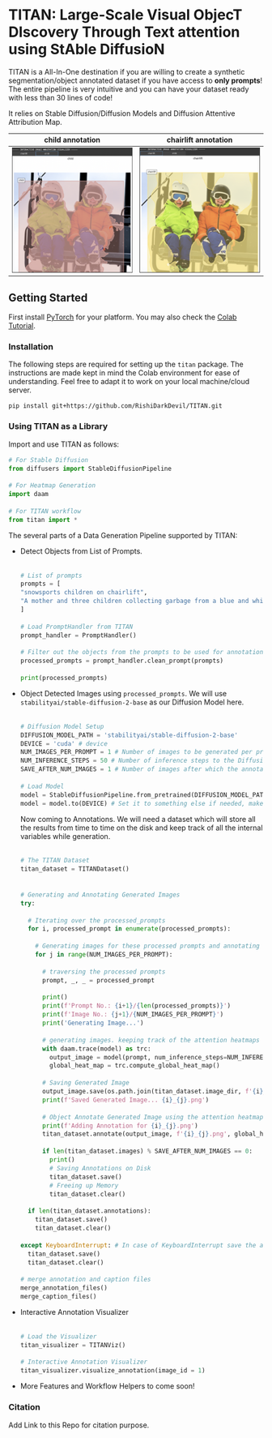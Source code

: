 # TITAN: Large-Scale Visual ObjecT DIscovery Through Text attention using StAble DiffusioN

TITAN is a All-In-One destination if you are willing to create a synthetic segmentation/object annotated dataset if you have access to **only prompts**! The entire pipeline is very intuitive and you can have your dataset ready with less than 30 lines of code!

It relies on Stable Diffusion/Diffusion Models and Diffusion Attentive Attribution Map.

child annotation | chairlift annotation
-|-
![child annotation](examples/int-viz-2.png)|![chairlift annotation](examples/int-viz-1.png)

## Getting Started

First install [PyTorch](https://pytorch.org/) for your platform. You may also check the [Colab Tutorial](https://colab.research.google.com/drive/1CIHmTALtNLs4Pj7QrU2N9F6emJFTzBRB?usp=sharing).

### Installation

The following steps are required for setting up the `titan` package. The instructions are made kept in mind the Colab environment for ease of understanding. Feel free to adapt it to work on your local machine/cloud server.

```console
pip install git+https://github.com/RishiDarkDevil/TITAN.git
```

### Using TITAN as a Library

Import and use TITAN as follows:

```python
# For Stable Diffusion
from diffusers import StableDiffusionPipeline

# For Heatmap Generation
import daam

# For TITAN workflow
from titan import *
```

The several parts of a Data Generation Pipeline supported by TITAN:
- Detect Objects from List of Prompts.
  ```python

  # List of prompts
  prompts = [
  "snowsports children on chairlift",
  "A mother and three children collecting garbage from a blue and white garbage can on the street.",
  ]

  # Load PromptHandler from TITAN
  prompt_handler = PromptHandler()

  # Filter out the objects from the prompts to be used for annotations
  processed_prompts = prompt_handler.clean_prompt(prompts)

  print(processed_prompts)
  ```
- Object Detected Images using `processed_prompts`. We will use `stabilityai/stable-diffusion-2-base` as our Diffusion Model here.
  ```python
  
  # Diffusion Model Setup
  DIFFUSION_MODEL_PATH = 'stabilityai/stable-diffusion-2-base'
  DEVICE = 'cuda' # device
  NUM_IMAGES_PER_PROMPT = 1 # Number of images to be generated per prompt
  NUM_INFERENCE_STEPS = 50 # Number of inference steps to the Diffusion Model
  SAVE_AFTER_NUM_IMAGES = 1 # Number of images after which the annotation and caption files will be saved
  
  # Load Model
  model = StableDiffusionPipeline.from_pretrained(DIFFUSION_MODEL_PATH)
  model = model.to(DEVICE) # Set it to something else if needed, make sure DAAM supports that
  ```
  
  Now coming to Annotations. We will need a dataset which will store all the results from time to time on the disk and keep track of all the internal variables while generation.
  ```python
  
  # The TITAN Dataset
  titan_dataset = TITANDataset()
  
  
  # Generating and Annotating Generated Images
  try:

    # Iterating over the processed_prompts
    for i, processed_prompt in enumerate(processed_prompts):

      # Generating images for these processed prompts and annotating them
      for j in range(NUM_IMAGES_PER_PROMPT):

        # traversing the processed prompts
        prompt, _, _ = processed_prompt

        print()
        print(f'Prompt No.: {i+1}/{len(processed_prompts)}')
        print(f'Image No.: {j+1}/{NUM_IMAGES_PER_PROMPT}')
        print('Generating Image...')

        # generating images. keeping track of the attention heatmaps
        with daam.trace(model) as trc:
          output_image = model(prompt, num_inference_steps=NUM_INFERENCE_STEPS).images[0]
          global_heat_map = trc.compute_global_heat_map()
        
        # Saving Generated Image
        output_image.save(os.path.join(titan_dataset.image_dir, f'{i}_{j}.png'))
        print(f'Saved Generated Image... {i}_{j}.png')
        
        # Object Annotate Generated Image using the attention heatmaps
        print(f'Adding Annotation for {i}_{j}.png')
        titan_dataset.annotate(output_image, f'{i}_{j}.png', global_heat_map, processed_prompt)

        if len(titan_dataset.images) % SAVE_AFTER_NUM_IMAGES == 0:
          print()
          # Saving Annotations on Disk
          titan_dataset.save()
          # Freeing up Memory
          titan_dataset.clear()

    if len(titan_dataset.annotations):
      titan_dataset.save()
      titan_dataset.clear()

  except KeyboardInterrupt: # In case of KeyboardInterrupt save the annotations and captions
    titan_dataset.save()
    titan_dataset.clear()
  
  # merge annotation and caption files
  merge_annotation_files()
  merge_caption_files()
  ```
- Interactive Annotation Visualizer
  ```python
  
  # Load the Visualizer
  titan_visualizer = TITANViz()
  
  # Interactive Annotation Visualizer
  titan_visualizer.visualize_annotation(image_id = 1)
  ```
- More Features and Workflow Helpers to come soon!

### Citation

Add Link to this Repo for citation purpose.
